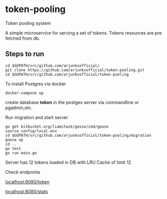 # token-pooling
Token pooling system

A simple microservice for serving a set of tokens. Tokens resources are pre fetched from db.

## Steps to run
```
cd $GOPATH/src/github.com/arjunksofficial/
git clone https://github.com/arjunksofficial/token-pooling.git
cd $GOPATH/src/github.com/arjunksofficial/token-pooling
```

To install Postgres via docker
```
docker-compose up
```

create database **token** in the postges server via commandline or pgadmin,etc.

Run migration and start server

```
go get bitbucket.org/liamstask/goose/cmd/goose
source config/local.env
cd $GOPATH/src/github.com/arjunksofficial/token-pooling/migration
goose up
cd ..
go test
go run main.go
```

Server has 12 tokens loaded in DB with LRU Cache of limit 12

Check endpoints

[localhost:8080/token](localhost:8080/token)

[localhost:8080/stats](localhost:8080/stats)
